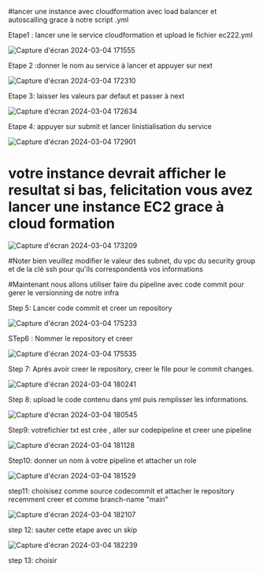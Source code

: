 #lancer une instance avec cloudformation avec load balancer et autoscalling grace à notre script .yml

Etape1 : lancer une  le service cloudformation et upload le fichier ec222.yml

![Capture d'écran 2024-03-04 171555](https://github.com/AWS-Re-Start-RDC-KINSHASA-1/cloudformation/assets/125833085/e5778764-ecbf-488f-944a-f2d2ceb260cf)

Etape 2 :donner le nom au service à lancer et appuyer sur next 

![Capture d'écran 2024-03-04 172310](https://github.com/AWS-Re-Start-RDC-KINSHASA-1/cloudformation/assets/125833085/102d4e86-fa38-4d6c-95eb-f79744261209)

Etape 3: laisser les valeurs par defaut et passer à next 

![Capture d'écran 2024-03-04 172634](https://github.com/AWS-Re-Start-RDC-KINSHASA-1/cloudformation/assets/125833085/eaafabb4-a266-4ed5-a88c-9e3db31fdf8b)

Etape 4: appuyer sur submit et lancer linistialisation du service

![Capture d'écran 2024-03-04 172901](https://github.com/AWS-Re-Start-RDC-KINSHASA-1/cloudformation/assets/125833085/0200aebf-87b0-42c4-a957-d535e42cc137)


# votre instance devrait afficher le resultat si bas, felicitation vous avez lancer une instance EC2 grace à cloud formation

![Capture d'écran 2024-03-04 173209](https://github.com/AWS-Re-Start-RDC-KINSHASA-1/cloudformation/assets/125833085/22098597-38de-4435-af8d-97b4165fbb09)

#Noter bien veuillez modifier le valeur des subnet, du vpc du security group  et de la clé ssh  pour qu'ils correspondentà vos informations

#Maintenant nous allons utiliser faire du pipeline avec code commit pour gerer le versionning de notre infra

Step 5: Lancer code commit et creer un repository

![Capture d'écran 2024-03-04 175233](https://github.com/AWS-Re-Start-RDC-KINSHASA-1/cloudformation/assets/125833085/3f75f507-ea24-44ab-b048-6e52658aeff7)

STep6 : Nommer le repository et creer 

![Capture d'écran 2024-03-04 175535](https://github.com/AWS-Re-Start-RDC-KINSHASA-1/cloudformation/assets/125833085/9c0a60ae-8662-4db7-aaad-f6d0946e5f23)

Step 7: Après avoir creer le repository, creer le file pour le commit changes.

![Capture d'écran 2024-03-04 180241](https://github.com/AWS-Re-Start-RDC-KINSHASA-1/cloudformation/assets/125833085/d775d140-c72a-4d60-9307-ad0e34f41436)

Step 8: upload le code contenu dans yml puis remplisser les informations.

![Capture d'écran 2024-03-04 180545](https://github.com/AWS-Re-Start-RDC-KINSHASA-1/cloudformation/assets/125833085/74c5c5ad-dcc2-4db0-9496-4d76962fd5fd)

Step9: votrefichier txt est crée , aller sur codepipeline et creer une pipeline

![Capture d'écran 2024-03-04 181128](https://github.com/AWS-Re-Start-RDC-KINSHASA-1/cloudformation/assets/125833085/9884167d-b22f-4d54-b66e-43749def4930)

Step10: donner un nom à votre pipeline et attacher un role 

![Capture d'écran 2024-03-04 181529](https://github.com/AWS-Re-Start-RDC-KINSHASA-1/cloudformation/assets/125833085/5e184987-f833-49d3-b692-aba500147960)

step11: choisisez comme source codecommit et attacher le repository recemment creer et comme branch-name "main"

![Capture d'écran 2024-03-04 182107](https://github.com/AWS-Re-Start-RDC-KINSHASA-1/cloudformation/assets/125833085/ef0d7789-aeaf-482d-990f-0bf2d75e8eab)

step 12: sauter cette etape avec un skip

![Capture d'écran 2024-03-04 182239](https://github.com/AWS-Re-Start-RDC-KINSHASA-1/cloudformation/assets/125833085/812aff97-7191-430b-8ae3-9329b8caa0b7)

step 13: choisir 







